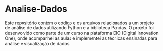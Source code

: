 # Analise-Dados
Este repositório contém o código e os arquivos relacionados a um projeto de análise de dados utilizando Python e a biblioteca Pandas. O projeto foi desenvolvido como parte de um curso na plataforma DIO (Digital Innovation One), onde acompanhei as aulas e implementei as técnicas ensinadas para análise e visualização de dados.
